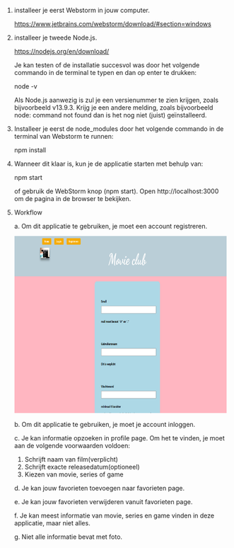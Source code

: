 1. installeer je eerst Webstorm in jouw computer.

   https://www.jetbrains.com/webstorm/download/#section=windows

2. installeer je tweede Node.js.

   https://nodejs.org/en/download/

   Je kan testen of de installatie succesvol was door het volgende commando in de terminal te typen en dan op enter te drukken:
   
   node -v

   Als Node.js aanwezig is zul je een versienummer te zien krijgen, zoals bijvoorbeeld v13.9.3. Krijg je een andere melding, zoals bijvoorbeeld node: command not found dan is het nog niet (juist) geïnstalleerd.

3. Installeer je eerst de node_modules door het volgende commando in de terminal van Webstorm te runnen:

    npm install

4. Wanneer dit klaar is, kun je de applicatie starten met behulp van:

    npm start

    of gebruik de WebStorm knop (npm start). Open http://localhost:3000 om de pagina in de browser te bekijken.

5. Workflow

    a. Om dit applicatie te gebruiken, je moet een account registreren.

   <img height="400" src="public/registreren.png" width="500"/>

    b. Om dit applicatie te gebruiken, je moet je account inloggen.

    c. Je kan informatie opzoeken in profile page. Om het te vinden, je moet aan de volgende voorwaarden voldoen:
    1. Schrijft naam van film(verplicht)
    2. Schrijft exacte releasedatum(optioneel)
    3. Kiezen van movie, series of game

    d. Je kan jouw favorieten toevoegen naar favorieten page.

    e. Je kan jouw favorieten verwijderen vanuit favorieten page.

    f. Je kan meest informatie van movie, series en game vinden in deze applicatie, maar niet alles.

    g. Niet alle informatie bevat met foto.